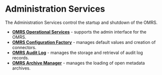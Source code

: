 <!-- SPDX-License-Identifier: Apache-2.0 -->

# Administration Services

The Administration Services control the startup and shutdown of
the OMRS.

* **[OMRS Operational Services](../component-descriptions/operational-services.md)** - supports the admin interface for the OMRS.
* **[OMRS Configuration Factory](../component-descriptions/configuration-factory.md)** - manages default values and creation of connectors.
* **[OMRS Audit Log](../component-descriptions/audit-log.md)** - manages the storage and retrieval of audit log records.
* **[OMRS Archive Manager](../component-descriptions/archive-manager.md)** - manages the loading of open metadata archives.